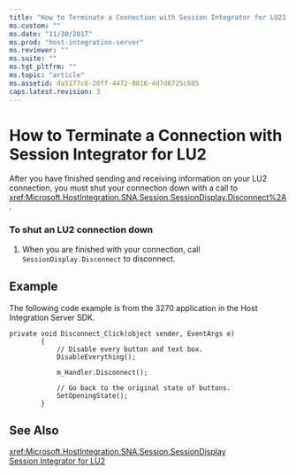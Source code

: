 ```yaml
---
title: "How to Terminate a Connection with Session Integrator for LU21 | Microsoft Docs"
ms.custom: ""
ms.date: "11/30/2017"
ms.prod: "host-integration-server"
ms.reviewer: ""
ms.suite: ""
ms.tgt_pltfrm: ""
ms.topic: "article"
ms.assetid: da5177c6-20ff-4472-8816-4d7d8725c685
caps.latest.revision: 3
---
```

# How to Terminate a Connection with Session Integrator for LU2
After you have finished sending and receiving information on your LU2 connection, you must shut your connection down with a call to <xref:Microsoft.HostIntegration.SNA.Session.SessionDisplay.Disconnect%2A>.  
  
### To shut an LU2 connection down  
  
1.  When you are finished with your connection, call `SessionDisplay.Disconnect` to disconnect.  
  
## Example  
 The following code example is from the 3270 application in the Host Integration Server SDK.  
  
```  
private void Disconnect_Click(object sender, EventArgs e)  
        {  
            // Disable every button and text box.  
            DisableEverything();  
  
            m_Handler.Disconnect();  
  
            // Go back to the original state of buttons.  
            SetOpeningState();  
        }  
```  
  
## See Also  
 <xref:Microsoft.HostIntegration.SNA.Session.SessionDisplay>   
 [Session Integrator for LU2](../HIS2010/session-integrator-for-lu22.md)